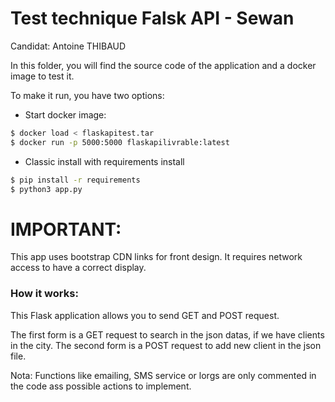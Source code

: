 # Test technique Falsk API - Sewan 
Candidat: Antoine THIBAUD

In this folder, you will find the source code of the application and a docker image to test it.

To make it run, you have two options:

- Start docker image:

```sh
$ docker load < flaskapitest.tar
$ docker run -p 5000:5000 flaskapilivrable:latest
```

  - Classic install with requirements install
```sh
$ pip install -r requirements
$ python3 app.py
```

# IMPORTANT:

This app uses bootstrap CDN links for front design. It requires network access to have a correct display.


### How it works:

This Flask application allows you to send GET and POST request.

The first form is a GET request to search in the json datas, if we have clients in the city.
The second form is a POST request to add new client in the json file.

Nota:
Functions like emailing, SMS service or lorgs are only commented in the code ass possible actions to implement.


